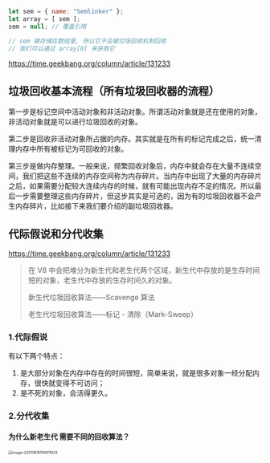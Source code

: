 ```javascript
let sem = { name: "Semlinker" };
let array = [ sem ];
sem = null; // 覆盖引用

// sem 被存储在数组里, 所以它不会被垃圾回收机制回收
// 我们可以通过 array[0] 来获取它
```

https://time.geekbang.org/column/article/131233

## 垃圾回收基本流程（所有垃圾回收器的流程）

第一步是标记空间中活动对象和非活动对象。所谓活动对象就是还在使用的对象，非活动对象就是可以进行垃圾回收的对象。

第二步是回收非活动对象所占据的内存。其实就是在所有的标记完成之后，统一清理内存中所有被标记为可回收的对象。

第三步是做内存整理。一般来说，频繁回收对象后，内存中就会存在大量不连续空间，我们把这些不连续的内存空间称为内存碎片。当内存中出现了大量的内存碎片之后，如果需要分配较大连续内存的时候，就有可能出现内存不足的情况。所以最后一步需要整理这些内存碎片，但这步其实是可选的，因为有的垃圾回收器不会产生内存碎片，比如接下来我们要介绍的副垃圾回收器。

## 代际假说和分代收集

https://time.geekbang.org/column/article/131233

> 在 V8 中会把堆分为新生代和老生代两个区域，新生代中存放的是生存时间短的对象，老生代中存放的生存时间久的对象。
>
> 新生代垃圾回收算法——Scavenge 算法
>
> 老生代垃圾回收算法——标记 - 清除（Mark-Sweep）

### 1.代际假说

有以下两个特点：

1. 是大部分对象在内存中存在的时间很短，简单来说，就是很多对象一经分配内存，很快就变得不可访问；
2. 是不死的对象，会活得更久。



### 2.分代收集

#### 为什么新老生代 需要不同的回收算法？

<img src="/Users/eleme/git/blog/基础知识点深入/垃圾回收.assets/image-20210618194411833.png" alt="image-20210618194411833" style="zoom:50%;" />



